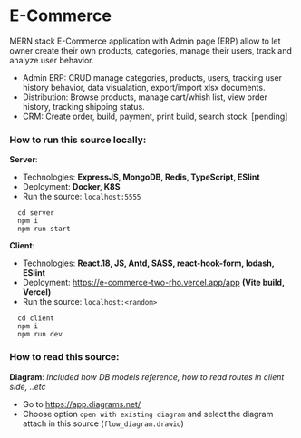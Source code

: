 # E-Commerce
MERN stack E-Commerce application with Admin page (ERP) allow to let owner create their own products, categories, manage their users, track and analyze user behavior.

- Admin ERP: CRUD manage categories, products, users, tracking user history behavior, data visualation, export/import xlsx documents.
- Distribution: Browse products, manage cart/whish list, view order history, tracking shipping status.
- CRM: Create order, build, payment, print build, search stock. [pending]

### How to run this source locally:
**Server**: 
 - Technologies: **ExpressJS, MongoDB, Redis, TypeScript, ESlint**
 - Deployment: **Docker, K8S**
 - Run the source: `localhost:5555` 
```
  cd server
  npm i
  npm run start
```

**Client**:
 - Technologies: **React.18, JS, Antd, SASS, react-hook-form, lodash, ESlint**
 - Deployment: https://e-commerce-two-rho.vercel.app/app **(Vite build, Vercel)**
 - Run the source: `localhost:<random>` 
```
  cd client
  npm i
  npm run dev
```

### How to read this source:
**Diagram**: _Included how DB models reference, how to read routes in client side, ..etc_
 - Go to https://app.diagrams.net/
 - Choose option `open with existing diagram` and select the diagram attach in this source (`flow_diagram.drawio`)
